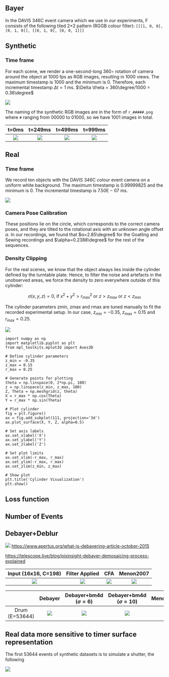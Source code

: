 
## Bayer

In the DAVIS 346C event camera which we use in our experiments, F consists of the following tiled 2×2 pattern (RGGB colour filter):
```[[[1, 0, 0], [0, 1, 0]], [[0, 1, 0], [0, 0, 1]]]```




## Synthetic

### Time frame

For each scene, we render a one-second-long 360◦ rotation of camera around the object at 1000 fps as RGB images, resulting in 1000 views. The maximum timestamp  is $1000$ and the minimum is $0$. Therefore, each incremental timestamp $\Delta t=1$ ms. $\Delta \theta = 360\degree/1000 = 0.36\degree$

![](./img/syn_timestamp.png)


The naming of the synthetic RGB images are in the form of `r_#####.png` where `#` ranging from $00000$ to $01000$, so we have $1001$ images in total.

| t=0ms                         | t=249ms                    | t=499ms                | t=999ms               |
| :---------------------------: | :------------------------: | :--------------------: | :-------------------: |
| ![](./img/r_00000.png)        |   ![](./img/r_00249.png)   | ![](./img/r_00499.png) | ![](./img/r_00999.png)|


## Real

### Time frame

We record ten objects with the DAVIS 346C colour event camera on a uniform white background. The maximum timestamp  is $0.99999825$ and the minimum is $0$. The incremental timestamp is $7.50\text{E}-07$ ms.

![](./img/real_timestamp.png)

### Camera Pose Calibration
These positions lie on the circle, which corresponds to the correct camera poses, and they are tilted to the rotational axis with an unknown angle offset $\alpha$. In our recordings, we found that $α=2.85\degree$ for the Goatling and Sewing recordings and $\alpha=0.2388\degree$ for the rest of the sequences.

### Density Clipping
For the real scenes, we know that the object always lies inside the cylinder defined by the turntable plate. Hence, to filter the noise and artefacts in the unobserved areas, we force the density to zero everywhere outside of this cylinder:

$$
\sigma(x,y,z) =0 \text{, if } x^2+y^2>r_{max}^2 \text{ or } z>z_{max} \text{ or }  z<z_{min} 
$$

The cylinder parameters zmin, zmax and rmax are tuned manually to fit the recorded experimental setup. In our case, $z_{min} = −0.35$, $z_{max}=0.15$ and $r_{max}=0.25$.

![](./img/density_clipping.png)

```
import numpy as np
import matplotlib.pyplot as plt
from mpl_toolkits.mplot3d import Axes3D

# Define cylinder parameters
z_min = -0.35
z_max = 0.15
r_max = 0.25

# Generate points for plotting
theta = np.linspace(0, 2*np.pi, 100)
z = np.linspace(z_min, z_max, 100)
Z, Theta = np.meshgrid(z, theta)
X = r_max * np.cos(Theta)
Y = r_max * np.sin(Theta)

# Plot cylinder
fig = plt.figure()
ax = fig.add_subplot(111, projection='3d')
ax.plot_surface(X, Y, Z, alpha=0.5)

# Set axis labels
ax.set_xlabel('X')
ax.set_ylabel('Y')
ax.set_zlabel('Z')

# Set plot limits
ax.set_xlim(-r_max, r_max)
ax.set_ylim(-r_max, r_max)
ax.set_zlim(z_min, z_max)

# Show plot
plt.title('Cylinder Visualization')
plt.show()
```

## Loss function


## Number of Events


## Debayer+Deblur

![](./img/TLStory%20VNG.jpg)
https://www.apertus.org/what-is-debayering-article-october-2015

https://telescope.live/blog/pixinsight-debayer-demosaicing-process-explained

| Input (16x16, C=198)             | Filter Applied                          | CFA                             | Menon2007             |
| :------------------------------: | :-------------------------------------: | :-----------------------------: | :-------------------: |
| ![](./img/debayer_gray_input.png)|![](./img/debayer_gray_mosaic_filter.png)| ![](./img/debayer_gray_CFA.png) | ![](./img/debayer_gray_menon2007.png)|

|               | Debayer               | Debayer+bm4d ($\sigma=6$)   | Debayer+bm4d ($\sigma=10$)     | Menon2007                            |
|:-------------:| :-------------------: | :-------------------------: | :----------------------------: | :----------------------------------: |
|Drum (E=53644) | ![](./img/debayer.png)|![](./img/debayer_bm4d_6.png)| ![](./img/debayer_bm4d_10.png) | ![](./img/debayer_gray_menon2007.png)|


## Real data more sensitive to timer surface representation

The first 53644 events of synthetic datasets is to simulate a shutter, the following 

![](./img/syn_real.png)
